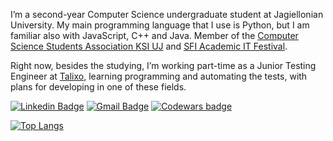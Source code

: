 <!---<details>
 ### About me--->
I’m a second-year Computer Science undergraduate student at Jagiellonian University. My main programming language that I use is Python, but I am familiar also with JavaScript, C++ and Java. Member of the [Computer Science Students Association KSI UJ](https://ksi.ii.uj.edu.pl/en/) and [SFI Academic IT Festival](https://sfi.pl/en/).

Right now, besides the studying, I’m working part-time as a Junior Testing Engineer at [Talixo](https://talixo.com/), learning programming and automating the tests, with plans for developing in one of these fields.
<!---</details>--->

[![Linkedin Badge](https://img.shields.io/badge/-LinkedIn-0e76a8?style=flat-square&logo=Linkedin&logoColor=white)](https://www.linkedin.com/in/wojciech-w-56a4321aa/)
[![Gmail Badge](https://img.shields.io/badge/-mail-c14438?style=flat&logo=Gmail&logoColor=white&link=mailto:ojtek@outlook.com)](mailto:ojtek@outlook.com)
<a class="header-badge" target="_blank" href="https://www.codewars.com/users/wojtekweg">
      <img alt="Codewars badge" src="https://www.codewars.com/users/wojtekweg/badges/micro">
  </a>
<!--![](https://visitor-badge.glitch.me/badge?page_id=wojtekweg.wojtekweg)-->

[![Top Langs](https://github-readme-stats.vercel.app/api/top-langs/?username=wojtekweg&hide=tex&layout=compact)](https://github.com/anuraghazra/github-readme-stats)
